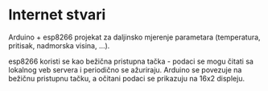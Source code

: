 # Internet stvari

Arduino + esp8266 projekat za daljinsko mjerenje parametara (temperatura, pritisak, nadmorska visina, ...).

esp8266 koristi se kao bežična pristupna tačka - podaci se mogu čitati sa lokalnog veb servera i periodično se ažuriraju. Arduino se povezuje na bežičnu pristupnu tačku, a očitani podaci se prikazuju na 16x2 displeju.
